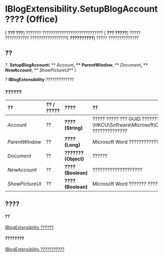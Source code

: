 
# IBlogExtensibility.SetupBlogAccount ???? (Office)

[ **??? ???**] ??????? ???????????????????????????? [ **??? ?????**] ????? ??????????? ?????????????????[ **??????????**] ????? ??????????????


## ??

 _?_. **SetupBlogAccount**( ** _Account_**, ** _ParentWindow_**, ** _Document_**, ** _NewAccount_**, ** _ShowPictureUI_** )

 _?_ **IBlogExtensibility** ?????????????


### ??????



|**??**|**?? / ?????**|**????**|**??**|
|:-----|:-----|:-----|:-----|
| _Account_|??|**???? (String)**|????? ????? ??? GUID ????????? ??????????\\HKCU\Software\Microsoft\Office\Common\Blog\Account ??????????????|
| _ParentWindow_|??|**???? (Long)**|Microsoft Word ?????????????????? HWND ???????|
| _Document_|??|**??????? (Object)**|??????|
| _NewAccount_|??|**???? (Boolean)**|????????????????????|
| _ShowPictureUI_|??|**???? (Boolean)**|Microsoft Word ??????? ????????????????????????????|

## ????


#### ??


[IBlogExtensibility ??????](9757afdb-da45-8b97-636f-476efe036ac3.md)
#### ????????


[IBlogExtensibility ???????????](http://msdn.microsoft.com/library/55f27978-9b18-f9a5-c276-298b2539ec3c%28Office.15%29.aspx)